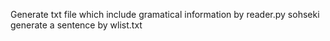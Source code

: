 Generate txt file which include gramatical information by reader.py
sohseki generate a sentence by wlist.txt
